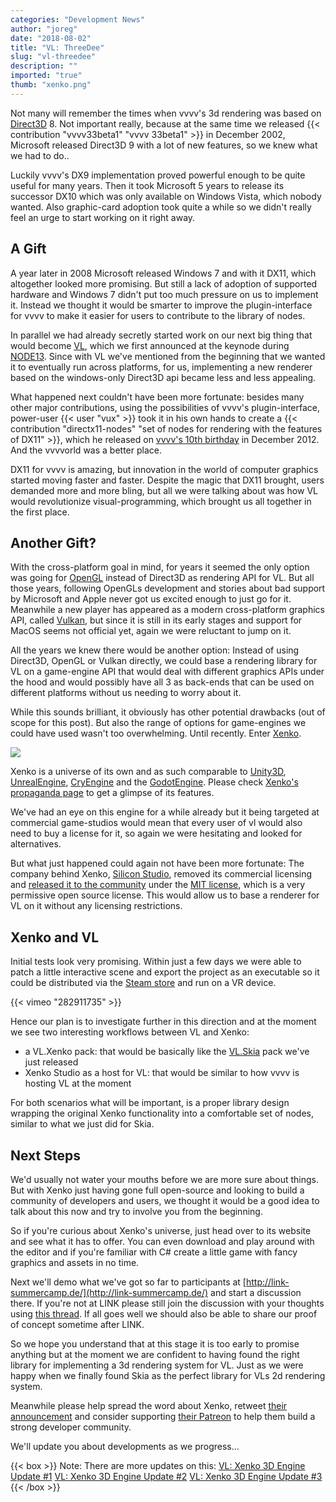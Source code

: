 ```yaml
---
categories: "Development News"
author: "joreg"
date: "2018-08-02"
title: "VL: ThreeDee"
slug: "vl-threedee"
description: ""
imported: "true"
thumb: "xenko.png"
---
```



Not many will remember the times when vvvv's 3d rendering was based on [Direct3D](https://en.wikipedia.org/wiki/Direct3D) 8. Not important really, because at the same time we released {{< contribution "vvvv33beta1" "vvvv 33beta1" >}} in December 2002, Microsoft released Direct3D 9 with a lot of new features, so we knew what we had to do..

Luckily vvvv's DX9 implementation proved powerful enough to be quite useful for many years. Then it took Microsoft 5 years to release its successor DX10 which was only available on Windows Vista, which nobody wanted. Also graphic-card adoption took quite a while so we didn't really feel an urge to start working on it right away. 

## A Gift
A year later in 2008 Microsoft released Windows 7 and with it DX11, which altogether looked more promising. But still a lack of adoption of supported hardware and Windows 7 didn't put too much pressure on us to implement it. Instead we thought it would be smarter to improve the plugin-interface for vvvv to make it easier for users to contribute to the library of nodes.

In parallel we had already secretly started work on our next big thing that would become [VL](https://betadocs.vvvv.org/using-vvvv/vl.html), which we first announced at the keynode during [NODE13](https://nodeforum.org/activities/node-forum/node13/). Since with VL we've mentioned from the beginning that we wanted it to eventually run across platforms, for us, implementing a new renderer based on the windows-only Direct3D api became less and less appealing.

What happened next couldn't have been more fortunate: besides many other major contributions, using the possibilities of vvvv's plugin-interface, power-user {{< user "vux" >}} took it in his own hands to create a {{< contribution "directx11-nodes" "set of nodes for rendering with the features of DX11" >}}, which he released on [vvvv's 10th birthday](https://vimeo.com/56019214) in December 2012. And the vvvvorld was a better place.

DX11 for vvvv is amazing, but innovation in the world of computer graphics started moving faster and faster. Despite the magic that DX11 brought, users demanded more and more bling, but all we were talking about was how VL would revolutionize visual-programming, which brought us all together in the first place. 

## Another Gift?
With the cross-platform goal in mind, for years it seemed the only option was going for [OpenGL](https://en.wikipedia.org/wiki/OpenGL) instead of Direct3D as rendering API for VL. But all those years, following OpenGLs development and stories about bad support by Microsoft and Apple never got us excited enough to just go for it. Meanwhile a new player has appeared as a modern cross-platform graphics API, called [Vulkan](https://en.wikipedia.org/wiki/Vulkan_(API)), but since it is still in its early stages and support for MacOS seems not official yet, again we were reluctant to jump on it.

All the years we knew there would be another option: Instead of using Direct3D, OpenGL or Vulkan directly, we could base a rendering library for VL on a game-engine API that would deal with different graphics APIs under the hood and would possibly have all 3 as back-ends that can be used on different platforms without us needing to worry about it. 

While this sounds brilliant, it obviously has other potential drawbacks (out of scope for this post). But also the range of options for game-engines we could have used wasn't too overwhelming. Until recently. Enter [Xenko](https://xenko.com).

![](xenko.png)

Xenko is a universe of its own and as such comparable to [Unity3D](http://unity3d.com/), [UnrealEngine](http://unrealengine.com/), [CryEngine](https://www.cryengine.com/) and the [GodotEngine](https://godotengine.org/). Please check [Xenko's propaganda page](https://xenko.com/features/) to get a glimpse of its features.

We've had an eye on this engine for a while already but it being targeted at commercial game-studios would mean that every user of vl would also need to buy a license for it, so again we were hesitating and looked for alternatives.

But what just happened could again not have been more fortunate: The company behind Xenko, [Silicon Studio](https://www.siliconstudio.co.jp/en/), removed its commercial licensing and [released it to the community](https://xenko.com/blog/xenko-opensource-mit/) under the [MIT license](http://opensource.org/licenses/MIT), which is a very permissive open source license. This would allow us to base a renderer for VL on it without any licensing restrictions. 

## Xenko and VL
Initial tests look very promising. Within just a few days we were able to patch a little interactive scene and export the project as an executable so it could be distributed via the [Steam store](https://store.steampowered.com/) and run on a VR device.

{{< vimeo "282911735" >}}

Hence our plan is to investigate further in this direction and at the moment we see two interesting workflows between VL and Xenko:
- a VL.Xenko pack: that would be basically like the [VL.Skia](/blog/2018/vl.skia) pack we've just released
- Xenko Studio as a host for VL: that would be similar to how vvvv is hosting VL at the moment 

For both scenarios what will be important, is a proper library design wrapping the original Xenko functionality into a comfortable set of nodes, similar to what we just did for Skia.

## Next Steps
We'd usually not water your mouths before we are more sure about things. But with Xenko just having gone full open-source and looking to build a community of developers and users, we thought it would be a good idea to talk about this now and try to involve you from the beginning. 

So if you're curious about Xenko's universe, just head over to its website and see what it has to offer. You can even download and play around with the editor and if you're familiar with C# create a little game with fancy graphics and assets in no time.

Next we'll demo what we've got so far to participants at [http://link-summercamp.de/](http://link-summercamp.de/) and start a discussion there. If you're not at LINK please still join the discussion with your thoughts using [this thread](https://discourse.vvvv.org/t/link-topics-2-3d-engine/16544). If all goes well we should also be able to share our proof of concept sometime after LINK.

So we hope you understand that at this stage it is too early to promise anything but at the moment we are confident to having found the right library for implementing a 3d rendering system for VL. Just as we were happy when we finally found Skia as the perfect library for VLs 2d rendering system.

Meanwhile please help spread the word about Xenko, retweet [their announcement](https://twitter.com/xenko3d/status/1024906814196875265) and consider supporting [their Patreon](https://www.patreon.com/xenko) to help them build a strong developer community. 

We'll update you about developments as we progress...

{{< box >}}
Note:
There are more updates on this:
[VL: Xenko 3D Engine Update #1](/blog/2018/vl-xenko-3d-engine-update-1)
[VL: Xenko 3D Engine Update #2](/blog/2018/vl-xenko-3d-engine-update-2)
[VL: Xenko 3D Engine Update #3](/blog/2020/vl-xenko-3d-engine-update-3)
{{< /box >}}
